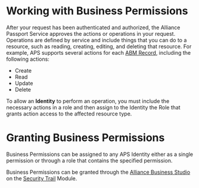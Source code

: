 # Working with Business Permissions

After your request has been authenticated and authorized, the Alliance Passport Service approves the actions or operations in your request. Operations are defined by service and include things that you can do to a resource, such as reading, creating, editing, and deleting that resource. For example, APS supports several actions for each [ABM Record](/Components/Alliance-Business-Model/Records.md), including the following actions:

- Create
- Read
- Update
- Delete


To allow an **Identity** to perform an operation, you must include the necessary actions in a role and then assign to the Identity the Role that grants action access to the affected resource type. 

# Granting Business Permissions

Business Permissions can be assigned to any APS Identity either as a single permission or through a role that contains the specified permission.

Business Permissions can be granted through the [Alliance Business Studio](/Components/Alliance-Business-Studio.md) on the [Security Trail](/Components/Modules/SECURITY.md) Module.